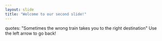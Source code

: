 ```yaml
---
layout: slide
title: "Welcome to our second slide!"
---
```

quotes: "Sometimes the wrong train takes you to the right destination"
Use the left arrow to go back!
